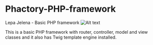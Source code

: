 # Phactory-PHP-framework
Lepa Jelena - Basic PHP framework
![Alt text](https://raw.githubusercontent.com/ljepojevic/Phactory-PHP-framework/master/public/assets/img/phactory2.png "Optional Title")

This is a basic PHP framework with router, controller, model and view classes and it also has Twig template engine installed.
